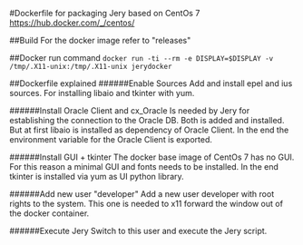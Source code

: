 #Dockerfile for packaging Jery
based on CentOs 7
https://hub.docker.com/_/centos/

##Build
For the docker image refer to "releases"

##Docker run command
```docker run -ti --rm -e DISPLAY=$DISPLAY -v /tmp/.X11-unix:/tmp/.X11-unix jerydocker```

##Dockerfile explained
######Enable Sources
Add and install epel and ius sources. For installing libaio and tkinter with yum.

######Install Oracle Client and cx_Oracle
Is needed by Jery for establishing the connection to the Oracle DB. Both is added and installed. But at first libaio is installed as dependency of Oracle Client. In the end the environment variable for the Oracle Client is exported.
 
######Install GUI + tkinter
 The docker base image of CentOs 7 has no GUI. For this reason a minimal GUI and fonts needs to be installed. In the end tkinter is installed via yum as UI python library.
 
######Add new user "developer"
 Add a new user developer with root rights to the system. This one is needed to x11 forward the window out of the docker container.
 
######Execute Jery
 Switch to this user and execute the Jery script.
